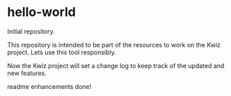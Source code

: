 # hello-world

Initial repository.

This repository is intended to be part of the resources to work on the Kwiz project. Lets use this tool responsibly.

Now the Kwiz project will set a change log to keep track of the updated and new features.

readme enhancements done!